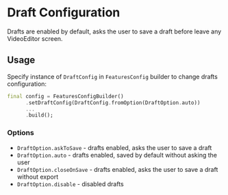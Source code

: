 # Draft Configuration

Drafts are enabled by default, asks the user to save a draft before leave any VideoEditor screen.

## Usage

Specify instance of ```DraftConfig``` in ```FeaturesConfig``` builder to change drafts configuration:

```dart
final config = FeaturesConfigBuilder()
      .setDraftConfig(DraftConfig.fromOption(DraftOption.auto))
      ...
      .build();
```

### Options

- ```DraftOption.askToSave``` - drafts enabled, asks the user to save a draft
- ```DraftOption.auto``` - drafts enabled, saved by default without asking the user
- ```DraftOption.closeOnSave``` - drafts enabled, asks the user to save a draft without export
- ```DraftOption.disable``` - disabled drafts